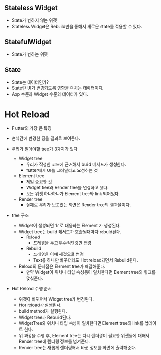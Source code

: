 ## Stateless Widget
- State가 변하지 않는 위젯
- Stateless Widget은 Rebuild만을 통해서 새로운 state를 적용할 수 있다.

## StatefulWidget
- State가 변하는 위젯

## State
- State는 데이터인가?
- State란 UI가 변경되도록 영향을 미치는 데이터이다.
- App 수준과 Widget 수준의 데이터가 있다.

# Hot Reload
- Flutter의 가장 큰 특징
- 순식간에 변경한 점을 결과로 보여준다.

- 우리가 알아야할 tree가 3가지가 있다
    - Widget tree
        - 우리가 작성한 코드에 근거해서 build 메서드가 생성한다.
        - flutter에게 UI를 그려달라고 요청하는 것
    - Element tree
        - 제일 중요한 것
        - Widget tree와 Render tree를 연결하고 있다.
        - 모든 위젯 하나하나가 Element tree와 link 되어있다.
    - Render tree
        - 실제로 우리가 보고있는 화면은 Render tree의 결과물이다.
- tree 구조
    - Widget이 생성되면 1:1로 대응되는 Element 가 생성된다.
    - Widget tree는 build 메서드가 호출될때마다 rebuld된다.
        - Reload
            - 프레임을 두고 부수적인것만 변경
        - Rebuild
            - 프레임을 아예 새것으로 변경
            - Text를 하나만 바꾸더라도 Hot reload되면서 Rebuild된다.
    - Reload의 문제점은 Element tree가 해결해준다.
        - 만약 Widget이 위치나 타입 속성등이 일치한다면 Element tree와 링크를 맞춰준다.
- Hot Reload 수행 순서
    - 위젯이 바뀌어서 Widget tree가 변경된다.
    - Hot reload가 실행된다.
    - build method가 실행된다.
    - Widget tree가 Rebuild된다.
    - WidgetTree와 위치나 타입 속성이 일치한다면 Element tree와 link를 업데이트 한다.
    - 위 과정을 수행 후, Element tree는 다시 렌더링이 필요한 위젯들에 대해서 Render tree에 렌더링 정보를 넘겨준다.
    - Render tree는 새롭게 렌더링해서 바뀐 정보를 화면에 출력해준다.
